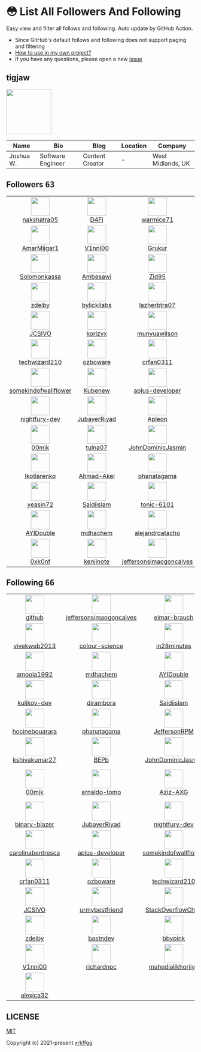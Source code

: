 # 😳 List All Followers And Following

 Easy view and filter all follows and following. Auto update by GitHub Action.

- Since GitHub's default follows and following does not support paging and filtering
- [How to use in my own project?](https://github.com/xrkffgg/list-all-followers-and-following/issues/1)
- If you have any questions, please open a new [issue](https://github.com/xrkffgg/list-all-followers-and-following/issues)

## tigjaw

<img src="https://avatars.githubusercontent.com/u/104085258?v=4" width="120" />

| Name | Bio | Blog | Location | Company |
| -- | -- | -- | -- | -- |
| Joshua W. | Software Engineer | Content Creator | - | West Midlands, UK | - |

## Followers <kbd>63</kbd>

<table>
  <tr>
    <td width="150" align="center">
      <a href="https://github.com/nakshatra05">
        <img src="https://avatars.githubusercontent.com/u/139595090?v=4" width="50" />
        <br />
        nakshatra05
      </a>
    </td>
    <td width="150" align="center">
      <a href="https://github.com/D4Fi">
        <img src="https://avatars.githubusercontent.com/u/139288494?v=4" width="50" />
        <br />
        D4Fi
      </a>
    </td>
    <td width="150" align="center">
      <a href="https://github.com/warmice71">
        <img src="https://avatars.githubusercontent.com/u/136490321?v=4" width="50" />
        <br />
        warmice71
      </a>
    </td>
    <td width="150" align="center">
      <a href="https://github.com/alexica32">
        <img src="https://avatars.githubusercontent.com/u/129276251?v=4" width="50" />
        <br />
        alexica32
      </a>
    </td>
    <td width="150" align="center">
      <a href="https://github.com/eddyonl">
        <img src="https://avatars.githubusercontent.com/u/129272990?v=4" width="50" />
        <br />
        eddyonl
      </a>
    </td>
  </tr><tr>
    <td width="150" align="center">
      <a href="https://github.com/AmarMijgar1">
        <img src="https://avatars.githubusercontent.com/u/126850384?v=4" width="50" />
        <br />
        AmarMijgar1
      </a>
    </td>
    <td width="150" align="center">
      <a href="https://github.com/V1nni00">
        <img src="https://avatars.githubusercontent.com/u/122740951?v=4" width="50" />
        <br />
        V1nni00
      </a>
    </td>
    <td width="150" align="center">
      <a href="https://github.com/Grukur">
        <img src="https://avatars.githubusercontent.com/u/122310470?v=4" width="50" />
        <br />
        Grukur
      </a>
    </td>
    <td width="150" align="center">
      <a href="https://github.com/dawidolko">
        <img src="https://avatars.githubusercontent.com/u/120188951?v=4" width="50" />
        <br />
        dawidolko
      </a>
    </td>
    <td width="150" align="center">
      <a href="https://github.com/Nathanage3">
        <img src="https://avatars.githubusercontent.com/u/118963179?v=4" width="50" />
        <br />
        Nathanage3
      </a>
    </td>
  </tr><tr>
    <td width="150" align="center">
      <a href="https://github.com/Solomonkassa">
        <img src="https://avatars.githubusercontent.com/u/118729276?v=4" width="50" />
        <br />
        Solomonkassa
      </a>
    </td>
    <td width="150" align="center">
      <a href="https://github.com/Ambesawi">
        <img src="https://avatars.githubusercontent.com/u/117799650?v=4" width="50" />
        <br />
        Ambesawi
      </a>
    </td>
    <td width="150" align="center">
      <a href="https://github.com/Zid95">
        <img src="https://avatars.githubusercontent.com/u/114246759?v=4" width="50" />
        <br />
        Zid95
      </a>
    </td>
    <td width="150" align="center">
      <a href="https://github.com/bbypink">
        <img src="https://avatars.githubusercontent.com/u/114031095?v=4" width="50" />
        <br />
        bbypink
      </a>
    </td>
    <td width="150" align="center">
      <a href="https://github.com/loranYousef">
        <img src="https://avatars.githubusercontent.com/u/113938756?v=4" width="50" />
        <br />
        loranYousef
      </a>
    </td>
  </tr><tr>
    <td width="150" align="center">
      <a href="https://github.com/zdeiby">
        <img src="https://avatars.githubusercontent.com/u/111442309?v=4" width="50" />
        <br />
        zdeiby
      </a>
    </td>
    <td width="150" align="center">
      <a href="https://github.com/bylickilabs">
        <img src="https://avatars.githubusercontent.com/u/109308073?v=4" width="50" />
        <br />
        bylickilabs
      </a>
    </td>
    <td width="150" align="center">
      <a href="https://github.com/lazherbtra07">
        <img src="https://avatars.githubusercontent.com/u/108631379?v=4" width="50" />
        <br />
        lazherbtra07
      </a>
    </td>
    <td width="150" align="center">
      <a href="https://github.com/StackOverflowChad">
        <img src="https://avatars.githubusercontent.com/u/105970019?v=4" width="50" />
        <br />
        StackOverflowChad
      </a>
    </td>
    <td width="150" align="center">
      <a href="https://github.com/urmybestfriend">
        <img src="https://avatars.githubusercontent.com/u/104659978?v=4" width="50" />
        <br />
        urmybestfriend
      </a>
    </td>
  </tr><tr>
    <td width="150" align="center">
      <a href="https://github.com/JCSIVO">
        <img src="https://avatars.githubusercontent.com/u/104387283?v=4" width="50" />
        <br />
        JCSIVO
      </a>
    </td>
    <td width="150" align="center">
      <a href="https://github.com/korizyx">
        <img src="https://avatars.githubusercontent.com/u/99187000?v=4" width="50" />
        <br />
        korizyx
      </a>
    </td>
    <td width="150" align="center">
      <a href="https://github.com/munyuawilson">
        <img src="https://avatars.githubusercontent.com/u/98756995?v=4" width="50" />
        <br />
        munyuawilson
      </a>
    </td>
    <td width="150" align="center">
      <a href="https://github.com/ValentineFernandes">
        <img src="https://avatars.githubusercontent.com/u/98638443?v=4" width="50" />
        <br />
        ValentineFernandes
      </a>
    </td>
    <td width="150" align="center">
      <a href="https://github.com/cumsoft">
        <img src="https://avatars.githubusercontent.com/u/97250816?v=4" width="50" />
        <br />
        cumsoft
      </a>
    </td>
  </tr><tr>
    <td width="150" align="center">
      <a href="https://github.com/techwizard210">
        <img src="https://avatars.githubusercontent.com/u/96474901?v=4" width="50" />
        <br />
        techwizard210
      </a>
    </td>
    <td width="150" align="center">
      <a href="https://github.com/ozboware">
        <img src="https://avatars.githubusercontent.com/u/95859352?v=4" width="50" />
        <br />
        ozboware
      </a>
    </td>
    <td width="150" align="center">
      <a href="https://github.com/crfan0311">
        <img src="https://avatars.githubusercontent.com/u/94370798?v=4" width="50" />
        <br />
        crfan0311
      </a>
    </td>
    <td width="150" align="center">
      <a href="https://github.com/alineai18">
        <img src="https://avatars.githubusercontent.com/u/93167956?v=4" width="50" />
        <br />
        alineai18
      </a>
    </td>
    <td width="150" align="center">
      <a href="https://github.com/mohadmn03">
        <img src="https://avatars.githubusercontent.com/u/91742203?v=4" width="50" />
        <br />
        mohadmn03
      </a>
    </td>
  </tr><tr>
    <td width="150" align="center">
      <a href="https://github.com/somekindofwallflower">
        <img src="https://avatars.githubusercontent.com/u/90985750?v=4" width="50" />
        <br />
        somekindofwallflower
      </a>
    </td>
    <td width="150" align="center">
      <a href="https://github.com/Kubenew">
        <img src="https://avatars.githubusercontent.com/u/90440279?v=4" width="50" />
        <br />
        Kubenew
      </a>
    </td>
    <td width="150" align="center">
      <a href="https://github.com/aplus-developer">
        <img src="https://avatars.githubusercontent.com/u/89198066?v=4" width="50" />
        <br />
        aplus-developer
      </a>
    </td>
    <td width="150" align="center">
      <a href="https://github.com/carolinabentresca">
        <img src="https://avatars.githubusercontent.com/u/88462536?v=4" width="50" />
        <br />
        carolinabentresca
      </a>
    </td>
    <td width="150" align="center">
      <a href="https://github.com/ethanflower1903">
        <img src="https://avatars.githubusercontent.com/u/84658436?v=4" width="50" />
        <br />
        ethanflower1903
      </a>
    </td>
  </tr><tr>
    <td width="150" align="center">
      <a href="https://github.com/nightfury-dev">
        <img src="https://avatars.githubusercontent.com/u/82142029?v=4" width="50" />
        <br />
        nightfury-dev
      </a>
    </td>
    <td width="150" align="center">
      <a href="https://github.com/JubayerRiyad">
        <img src="https://avatars.githubusercontent.com/u/81983264?v=4" width="50" />
        <br />
        JubayerRiyad
      </a>
    </td>
    <td width="150" align="center">
      <a href="https://github.com/Apleon">
        <img src="https://avatars.githubusercontent.com/u/75485447?v=4" width="50" />
        <br />
        Apleon
      </a>
    </td>
    <td width="150" align="center">
      <a href="https://github.com/Aziz-AXG">
        <img src="https://avatars.githubusercontent.com/u/74980212?v=4" width="50" />
        <br />
        Aziz-AXG
      </a>
    </td>
    <td width="150" align="center">
      <a href="https://github.com/arnaldo-tomo">
        <img src="https://avatars.githubusercontent.com/u/73796385?v=4" width="50" />
        <br />
        arnaldo-tomo
      </a>
    </td>
  </tr><tr>
    <td width="150" align="center">
      <a href="https://github.com/00mjk">
        <img src="https://avatars.githubusercontent.com/u/73543858?v=4" width="50" />
        <br />
        00mjk
      </a>
    </td>
    <td width="150" align="center">
      <a href="https://github.com/tulna07">
        <img src="https://avatars.githubusercontent.com/u/72339711?v=4" width="50" />
        <br />
        tulna07
      </a>
    </td>
    <td width="150" align="center">
      <a href="https://github.com/JohnDominicJasmin">
        <img src="https://avatars.githubusercontent.com/u/67941562?v=4" width="50" />
        <br />
        JohnDominicJasmin
      </a>
    </td>
    <td width="150" align="center">
      <a href="https://github.com/BEPb">
        <img src="https://avatars.githubusercontent.com/u/57312267?v=4" width="50" />
        <br />
        BEPb
      </a>
    </td>
    <td width="150" align="center">
      <a href="https://github.com/kshivakumar27">
        <img src="https://avatars.githubusercontent.com/u/56855151?v=4" width="50" />
        <br />
        kshivakumar27
      </a>
    </td>
  </tr><tr>
    <td width="150" align="center">
      <a href="https://github.com/lkotlarenko">
        <img src="https://avatars.githubusercontent.com/u/56134431?v=4" width="50" />
        <br />
        lkotlarenko
      </a>
    </td>
    <td width="150" align="center">
      <a href="https://github.com/Ahmad-Akel">
        <img src="https://avatars.githubusercontent.com/u/52263061?v=4" width="50" />
        <br />
        Ahmad-Akel
      </a>
    </td>
    <td width="150" align="center">
      <a href="https://github.com/phanatagama">
        <img src="https://avatars.githubusercontent.com/u/48324618?v=4" width="50" />
        <br />
        phanatagama
      </a>
    </td>
    <td width="150" align="center">
      <a href="https://github.com/hocinebouarara">
        <img src="https://avatars.githubusercontent.com/u/47678189?v=4" width="50" />
        <br />
        hocinebouarara
      </a>
    </td>
    <td width="150" align="center">
      <a href="https://github.com/PremChapagain">
        <img src="https://avatars.githubusercontent.com/u/47587012?v=4" width="50" />
        <br />
        PremChapagain
      </a>
    </td>
  </tr><tr>
    <td width="150" align="center">
      <a href="https://github.com/yeasin72">
        <img src="https://avatars.githubusercontent.com/u/47134306?v=4" width="50" />
        <br />
        yeasin72
      </a>
    </td>
    <td width="150" align="center">
      <a href="https://github.com/Saidiislam">
        <img src="https://avatars.githubusercontent.com/u/44663342?v=4" width="50" />
        <br />
        Saidiislam
      </a>
    </td>
    <td width="150" align="center">
      <a href="https://github.com/tonic-6101">
        <img src="https://avatars.githubusercontent.com/u/43235418?v=4" width="50" />
        <br />
        tonic-6101
      </a>
    </td>
    <td width="150" align="center">
      <a href="https://github.com/dirambora">
        <img src="https://avatars.githubusercontent.com/u/42798758?v=4" width="50" />
        <br />
        dirambora
      </a>
    </td>
    <td width="150" align="center">
      <a href="https://github.com/kulikov-dev">
        <img src="https://avatars.githubusercontent.com/u/40471760?v=4" width="50" />
        <br />
        kulikov-dev
      </a>
    </td>
  </tr><tr>
    <td width="150" align="center">
      <a href="https://github.com/AYIDouble">
        <img src="https://avatars.githubusercontent.com/u/18186995?v=4" width="50" />
        <br />
        AYIDouble
      </a>
    </td>
    <td width="150" align="center">
      <a href="https://github.com/mdhachem">
        <img src="https://avatars.githubusercontent.com/u/18026408?v=4" width="50" />
        <br />
        mdhachem
      </a>
    </td>
    <td width="150" align="center">
      <a href="https://github.com/alejandroatacho">
        <img src="https://avatars.githubusercontent.com/u/15048157?v=4" width="50" />
        <br />
        alejandroatacho
      </a>
    </td>
    <td width="150" align="center">
      <a href="https://github.com/vivekweb2013">
        <img src="https://avatars.githubusercontent.com/u/7036736?v=4" width="50" />
        <br />
        vivekweb2013
      </a>
    </td>
    <td width="150" align="center">
      <a href="https://github.com/gamemann">
        <img src="https://avatars.githubusercontent.com/u/6509565?v=4" width="50" />
        <br />
        gamemann
      </a>
    </td>
  </tr><tr>
    <td width="150" align="center">
      <a href="https://github.com/0xk0nf">
        <img src="https://avatars.githubusercontent.com/u/6184640?v=4" width="50" />
        <br />
        0xk0nf
      </a>
    </td>
    <td width="150" align="center">
      <a href="https://github.com/kenjinote">
        <img src="https://avatars.githubusercontent.com/u/2605401?v=4" width="50" />
        <br />
        kenjinote
      </a>
    </td>
    <td width="150" align="center">
      <a href="https://github.com/jeffersonsimaogoncalves">
        <img src="https://avatars.githubusercontent.com/u/411493?v=4" width="50" />
        <br />
        jeffersonsimaogoncalves
      </a>
    </td>
    <td width="150" align="center">
    </td>
    <td width="150" align="center">
    </td>
  </tr>
</table>

## Following <kbd>66</kbd>

<table>
  <tr>
    <td width="150" align="center">
      <a href="https://github.com/github">
        <img src="https://avatars.githubusercontent.com/u/9919?v=4" width="50" />
        <br />
        github
      </a>
    </td>
    <td width="150" align="center">
      <a href="https://github.com/jeffersonsimaogoncalves">
        <img src="https://avatars.githubusercontent.com/u/411493?v=4" width="50" />
        <br />
        jeffersonsimaogoncalves
      </a>
    </td>
    <td width="150" align="center">
      <a href="https://github.com/elmar-brauch">
        <img src="https://avatars.githubusercontent.com/u/1546524?v=4" width="50" />
        <br />
        elmar-brauch
      </a>
    </td>
    <td width="150" align="center">
      <a href="https://github.com/kenjinote">
        <img src="https://avatars.githubusercontent.com/u/2605401?v=4" width="50" />
        <br />
        kenjinote
      </a>
    </td>
    <td width="150" align="center">
      <a href="https://github.com/gamemann">
        <img src="https://avatars.githubusercontent.com/u/6509565?v=4" width="50" />
        <br />
        gamemann
      </a>
    </td>
  </tr><tr>
    <td width="150" align="center">
      <a href="https://github.com/vivekweb2013">
        <img src="https://avatars.githubusercontent.com/u/7036736?v=4" width="50" />
        <br />
        vivekweb2013
      </a>
    </td>
    <td width="150" align="center">
      <a href="https://github.com/colour-science">
        <img src="https://avatars.githubusercontent.com/u/8414607?v=4" width="50" />
        <br />
        colour-science
      </a>
    </td>
    <td width="150" align="center">
      <a href="https://github.com/in28minutes">
        <img src="https://avatars.githubusercontent.com/u/14139137?v=4" width="50" />
        <br />
        in28minutes
      </a>
    </td>
    <td width="150" align="center">
      <a href="https://github.com/david-kariuki">
        <img src="https://avatars.githubusercontent.com/u/14153276?v=4" width="50" />
        <br />
        david-kariuki
      </a>
    </td>
    <td width="150" align="center">
      <a href="https://github.com/alejandroatacho">
        <img src="https://avatars.githubusercontent.com/u/15048157?v=4" width="50" />
        <br />
        alejandroatacho
      </a>
    </td>
  </tr><tr>
    <td width="150" align="center">
      <a href="https://github.com/amoola1992">
        <img src="https://avatars.githubusercontent.com/u/16816527?v=4" width="50" />
        <br />
        amoola1992
      </a>
    </td>
    <td width="150" align="center">
      <a href="https://github.com/mdhachem">
        <img src="https://avatars.githubusercontent.com/u/18026408?v=4" width="50" />
        <br />
        mdhachem
      </a>
    </td>
    <td width="150" align="center">
      <a href="https://github.com/AYIDouble">
        <img src="https://avatars.githubusercontent.com/u/18186995?v=4" width="50" />
        <br />
        AYIDouble
      </a>
    </td>
    <td width="150" align="center">
      <a href="https://github.com/vjanz">
        <img src="https://avatars.githubusercontent.com/u/25842655?v=4" width="50" />
        <br />
        vjanz
      </a>
    </td>
    <td width="150" align="center">
      <a href="https://github.com/Kwynto">
        <img src="https://avatars.githubusercontent.com/u/31433211?v=4" width="50" />
        <br />
        Kwynto
      </a>
    </td>
  </tr><tr>
    <td width="150" align="center">
      <a href="https://github.com/kulikov-dev">
        <img src="https://avatars.githubusercontent.com/u/40471760?v=4" width="50" />
        <br />
        kulikov-dev
      </a>
    </td>
    <td width="150" align="center">
      <a href="https://github.com/dirambora">
        <img src="https://avatars.githubusercontent.com/u/42798758?v=4" width="50" />
        <br />
        dirambora
      </a>
    </td>
    <td width="150" align="center">
      <a href="https://github.com/Saidiislam">
        <img src="https://avatars.githubusercontent.com/u/44663342?v=4" width="50" />
        <br />
        Saidiislam
      </a>
    </td>
    <td width="150" align="center">
      <a href="https://github.com/yeasin72">
        <img src="https://avatars.githubusercontent.com/u/47134306?v=4" width="50" />
        <br />
        yeasin72
      </a>
    </td>
    <td width="150" align="center">
      <a href="https://github.com/PremChapagain">
        <img src="https://avatars.githubusercontent.com/u/47587012?v=4" width="50" />
        <br />
        PremChapagain
      </a>
    </td>
  </tr><tr>
    <td width="150" align="center">
      <a href="https://github.com/hocinebouarara">
        <img src="https://avatars.githubusercontent.com/u/47678189?v=4" width="50" />
        <br />
        hocinebouarara
      </a>
    </td>
    <td width="150" align="center">
      <a href="https://github.com/phanatagama">
        <img src="https://avatars.githubusercontent.com/u/48324618?v=4" width="50" />
        <br />
        phanatagama
      </a>
    </td>
    <td width="150" align="center">
      <a href="https://github.com/JeffersonRPM">
        <img src="https://avatars.githubusercontent.com/u/48998618?v=4" width="50" />
        <br />
        JeffersonRPM
      </a>
    </td>
    <td width="150" align="center">
      <a href="https://github.com/Ahmad-Akel">
        <img src="https://avatars.githubusercontent.com/u/52263061?v=4" width="50" />
        <br />
        Ahmad-Akel
      </a>
    </td>
    <td width="150" align="center">
      <a href="https://github.com/lkotlarenko">
        <img src="https://avatars.githubusercontent.com/u/56134431?v=4" width="50" />
        <br />
        lkotlarenko
      </a>
    </td>
  </tr><tr>
    <td width="150" align="center">
      <a href="https://github.com/kshivakumar27">
        <img src="https://avatars.githubusercontent.com/u/56855151?v=4" width="50" />
        <br />
        kshivakumar27
      </a>
    </td>
    <td width="150" align="center">
      <a href="https://github.com/BEPb">
        <img src="https://avatars.githubusercontent.com/u/57312267?v=4" width="50" />
        <br />
        BEPb
      </a>
    </td>
    <td width="150" align="center">
      <a href="https://github.com/JohnDominicJasmin">
        <img src="https://avatars.githubusercontent.com/u/67941562?v=4" width="50" />
        <br />
        JohnDominicJasmin
      </a>
    </td>
    <td width="150" align="center">
      <a href="https://github.com/H-K-R">
        <img src="https://avatars.githubusercontent.com/u/69351423?v=4" width="50" />
        <br />
        H-K-R
      </a>
    </td>
    <td width="150" align="center">
      <a href="https://github.com/tulna07">
        <img src="https://avatars.githubusercontent.com/u/72339711?v=4" width="50" />
        <br />
        tulna07
      </a>
    </td>
  </tr><tr>
    <td width="150" align="center">
      <a href="https://github.com/00mjk">
        <img src="https://avatars.githubusercontent.com/u/73543858?v=4" width="50" />
        <br />
        00mjk
      </a>
    </td>
    <td width="150" align="center">
      <a href="https://github.com/arnaldo-tomo">
        <img src="https://avatars.githubusercontent.com/u/73796385?v=4" width="50" />
        <br />
        arnaldo-tomo
      </a>
    </td>
    <td width="150" align="center">
      <a href="https://github.com/Aziz-AXG">
        <img src="https://avatars.githubusercontent.com/u/74980212?v=4" width="50" />
        <br />
        Aziz-AXG
      </a>
    </td>
    <td width="150" align="center">
      <a href="https://github.com/Apleon">
        <img src="https://avatars.githubusercontent.com/u/75485447?v=4" width="50" />
        <br />
        Apleon
      </a>
    </td>
    <td width="150" align="center">
      <a href="https://github.com/vito-mohagheghian">
        <img src="https://avatars.githubusercontent.com/u/77550037?v=4" width="50" />
        <br />
        vito-mohagheghian
      </a>
    </td>
  </tr><tr>
    <td width="150" align="center">
      <a href="https://github.com/binary-blazer">
        <img src="https://avatars.githubusercontent.com/u/81481526?v=4" width="50" />
        <br />
        binary-blazer
      </a>
    </td>
    <td width="150" align="center">
      <a href="https://github.com/JubayerRiyad">
        <img src="https://avatars.githubusercontent.com/u/81983264?v=4" width="50" />
        <br />
        JubayerRiyad
      </a>
    </td>
    <td width="150" align="center">
      <a href="https://github.com/nightfury-dev">
        <img src="https://avatars.githubusercontent.com/u/82142029?v=4" width="50" />
        <br />
        nightfury-dev
      </a>
    </td>
    <td width="150" align="center">
      <a href="https://github.com/Hugo-Pereira-98">
        <img src="https://avatars.githubusercontent.com/u/82890773?v=4" width="50" />
        <br />
        Hugo-Pereira-98
      </a>
    </td>
    <td width="150" align="center">
      <a href="https://github.com/ethanflower1903">
        <img src="https://avatars.githubusercontent.com/u/84658436?v=4" width="50" />
        <br />
        ethanflower1903
      </a>
    </td>
  </tr><tr>
    <td width="150" align="center">
      <a href="https://github.com/carolinabentresca">
        <img src="https://avatars.githubusercontent.com/u/88462536?v=4" width="50" />
        <br />
        carolinabentresca
      </a>
    </td>
    <td width="150" align="center">
      <a href="https://github.com/aplus-developer">
        <img src="https://avatars.githubusercontent.com/u/89198066?v=4" width="50" />
        <br />
        aplus-developer
      </a>
    </td>
    <td width="150" align="center">
      <a href="https://github.com/somekindofwallflower">
        <img src="https://avatars.githubusercontent.com/u/90985750?v=4" width="50" />
        <br />
        somekindofwallflower
      </a>
    </td>
    <td width="150" align="center">
      <a href="https://github.com/mohadmn03">
        <img src="https://avatars.githubusercontent.com/u/91742203?v=4" width="50" />
        <br />
        mohadmn03
      </a>
    </td>
    <td width="150" align="center">
      <a href="https://github.com/alineai18">
        <img src="https://avatars.githubusercontent.com/u/93167956?v=4" width="50" />
        <br />
        alineai18
      </a>
    </td>
  </tr><tr>
    <td width="150" align="center">
      <a href="https://github.com/crfan0311">
        <img src="https://avatars.githubusercontent.com/u/94370798?v=4" width="50" />
        <br />
        crfan0311
      </a>
    </td>
    <td width="150" align="center">
      <a href="https://github.com/ozboware">
        <img src="https://avatars.githubusercontent.com/u/95859352?v=4" width="50" />
        <br />
        ozboware
      </a>
    </td>
    <td width="150" align="center">
      <a href="https://github.com/techwizard210">
        <img src="https://avatars.githubusercontent.com/u/96474901?v=4" width="50" />
        <br />
        techwizard210
      </a>
    </td>
    <td width="150" align="center">
      <a href="https://github.com/ValentineFernandes">
        <img src="https://avatars.githubusercontent.com/u/98638443?v=4" width="50" />
        <br />
        ValentineFernandes
      </a>
    </td>
    <td width="150" align="center">
      <a href="https://github.com/munyuawilson">
        <img src="https://avatars.githubusercontent.com/u/98756995?v=4" width="50" />
        <br />
        munyuawilson
      </a>
    </td>
  </tr><tr>
    <td width="150" align="center">
      <a href="https://github.com/JCSIVO">
        <img src="https://avatars.githubusercontent.com/u/104387283?v=4" width="50" />
        <br />
        JCSIVO
      </a>
    </td>
    <td width="150" align="center">
      <a href="https://github.com/urmybestfriend">
        <img src="https://avatars.githubusercontent.com/u/104659978?v=4" width="50" />
        <br />
        urmybestfriend
      </a>
    </td>
    <td width="150" align="center">
      <a href="https://github.com/StackOverflowChad">
        <img src="https://avatars.githubusercontent.com/u/105970019?v=4" width="50" />
        <br />
        StackOverflowChad
      </a>
    </td>
    <td width="150" align="center">
      <a href="https://github.com/lazherbtra07">
        <img src="https://avatars.githubusercontent.com/u/108631379?v=4" width="50" />
        <br />
        lazherbtra07
      </a>
    </td>
    <td width="150" align="center">
      <a href="https://github.com/bylickilabs">
        <img src="https://avatars.githubusercontent.com/u/109308073?v=4" width="50" />
        <br />
        bylickilabs
      </a>
    </td>
  </tr><tr>
    <td width="150" align="center">
      <a href="https://github.com/zdeiby">
        <img src="https://avatars.githubusercontent.com/u/111442309?v=4" width="50" />
        <br />
        zdeiby
      </a>
    </td>
    <td width="150" align="center">
      <a href="https://github.com/bastndev">
        <img src="https://avatars.githubusercontent.com/u/113950039?v=4" width="50" />
        <br />
        bastndev
      </a>
    </td>
    <td width="150" align="center">
      <a href="https://github.com/bbypink">
        <img src="https://avatars.githubusercontent.com/u/114031095?v=4" width="50" />
        <br />
        bbypink
      </a>
    </td>
    <td width="150" align="center">
      <a href="https://github.com/AnnePatchkoria">
        <img src="https://avatars.githubusercontent.com/u/114932122?v=4" width="50" />
        <br />
        AnnePatchkoria
      </a>
    </td>
    <td width="150" align="center">
      <a href="https://github.com/Solomonkassa">
        <img src="https://avatars.githubusercontent.com/u/118729276?v=4" width="50" />
        <br />
        Solomonkassa
      </a>
    </td>
  </tr><tr>
    <td width="150" align="center">
      <a href="https://github.com/V1nni00">
        <img src="https://avatars.githubusercontent.com/u/122740951?v=4" width="50" />
        <br />
        V1nni00
      </a>
    </td>
    <td width="150" align="center">
      <a href="https://github.com/richardnpc">
        <img src="https://avatars.githubusercontent.com/u/123779099?v=4" width="50" />
        <br />
        richardnpc
      </a>
    </td>
    <td width="150" align="center">
      <a href="https://github.com/mahedialikhorjiya">
        <img src="https://avatars.githubusercontent.com/u/126043388?v=4" width="50" />
        <br />
        mahedialikhorjiya
      </a>
    </td>
    <td width="150" align="center">
      <a href="https://github.com/AmarMijgar1">
        <img src="https://avatars.githubusercontent.com/u/126850384?v=4" width="50" />
        <br />
        AmarMijgar1
      </a>
    </td>
    <td width="150" align="center">
      <a href="https://github.com/eddyonl">
        <img src="https://avatars.githubusercontent.com/u/129272990?v=4" width="50" />
        <br />
        eddyonl
      </a>
    </td>
  </tr><tr>
    <td width="150" align="center">
      <a href="https://github.com/alexica32">
        <img src="https://avatars.githubusercontent.com/u/129276251?v=4" width="50" />
        <br />
        alexica32
      </a>
    </td>
    <td width="150" align="center">
    </td>
    <td width="150" align="center">
    </td>
    <td width="150" align="center">
    </td>
    <td width="150" align="center">
    </td>
  </tr>
</table>

## LICENSE

[MIT](https://github.com/xrkffgg/list-all-followers-and-following/blob/main/LICENSE)

Copyright (c) 2021-present [xrkffgg](https://github.com/xrkffgg)

